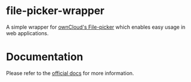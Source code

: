 # file-picker-wrapper

A simple wrapper for [ownCloud's File-picker](https://github.com/owncloud/file-picker) which enables
easy usage in web applications.

# Documentation

Please refer to the [official docs](https://filepicker.cernbox.cern.ch/docs) for more information.
